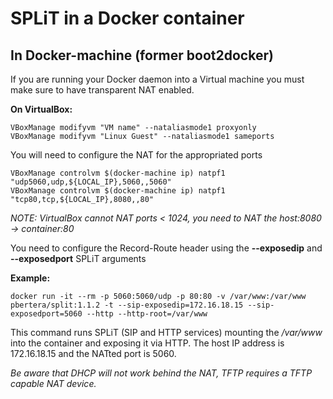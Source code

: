 # SPLiT in a Docker container

## In Docker-machine (former boot2docker)

If you are running your Docker daemon into a Virtual machine you must make sure to have transparent NAT enabled.

**On VirtualBox:**

    VBoxManage modifyvm "VM name" --nataliasmode1 proxyonly
    VBoxManage modifyvm "Linux Guest" --nataliasmode1 sameports

You will need to configure the NAT for the appropriated ports

    VBoxManage controlvm $(docker-machine ip) natpf1 "udp5060,udp,${LOCAL_IP},5060,,5060"
    VBoxManage controlvm $(docker-machine ip) natpf1 "tcp80,tcp,${LOCAL_IP},8080,,80"

*NOTE: VirtualBox cannot NAT ports < 1024, you need to NAT the host:8080 -> container:80*

You need to configure the Record-Route header using the **--exposedip** and **--exposedport** SPLiT arguments

**Example:**

    docker run -it --rm -p 5060:5060/udp -p 80:80 -v /var/www:/var/www pbertera/split:1.1.2 -t --sip-exposedip=172.16.18.15 --sip-exposedport=5060 --http --http-root=/var/www

This command runs SPLiT (SIP and HTTP services) mounting the */var/www* into the container and exposing it via HTTP. The host IP address is 172.16.18.15 and the NATted port is 5060.

*Be aware that DHCP will not work behind the NAT, TFTP requires a TFTP capable NAT device.*
